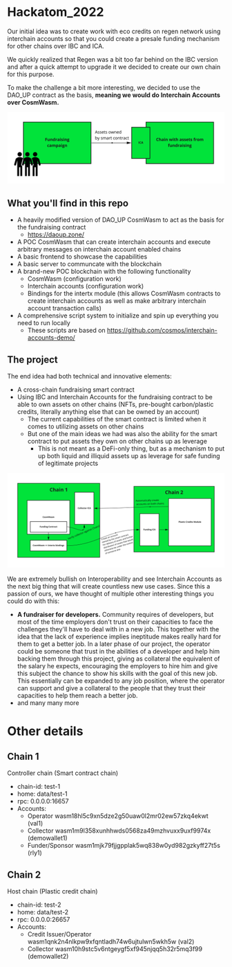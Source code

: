 # Hackatom_2022

Our initial idea was to create work with eco credits on regen network using interchain accounts so that you could
create a presale funding mechanism for other chains over IBC and ICA.

We quickly realized that Regen was a bit too far behind on the IBC version and after a quick attempt to upgrade it we decided to create our own chain for this purpose.

To make the challenge a bit more interesting, we decided to use the DAO_UP contract as the basis, **meaning we would do Interchain Accounts over CosmWasm.**

![Overview](overview.jpg)

## What you'll find in this repo

- A heavily modified version of DAO_UP CosmWasm to act as the basis for the fundraising contract
  - https://daoup.zone/ 
- A POC CosmWasm that can create interchain accounts and execute arbitrary messages on interchain account enabled chains
- A basic frontend to showcase the capabilities
- A basic server to communcate with the blockchain
- A brand-new POC blockchain with the following functionality
  - CosmWasm (configuration work)
  - Interchain accounts (configuration work)
  - Bindings for the intertx module (this allows CosmWasm contracts to create interchain accounts as well as make arbitrary interchain account transaction calls)
- A comprehensive script system to initialize and spin up everything you need to run locally
  - These scripts are based on https://github.com/cosmos/interchain-accounts-demo/

## The project

The end idea had both technical and innovative elements:
- A cross-chain fundraising smart contract
- Using IBC and Interchain Accounts for the fundraising contract to be able to own assets on other chains (NFTs, pre-bought carbon/plastic credits, literally anything else that can be owned by an account)
  - The current capabilities of the smart contract is limited when it comes to utilizing assets on other chains
  - But one of the main ideas we had was also the ability for the smart contract to put assets they own on other chains up as leverage
    - This is not meant as a DeFi-only thing, but as a mechanism to put up both liquid and illiquid assets up as leverage for safe funding of legitimate projects

![Detailed overview](details.jpg)

We are extremely bullish on Interoperability and see Interchain Accounts as the next big thing that will create
countless new use cases. Since this a passion of ours, we have thought of multiple other interesting things you could do with this:
- **A fundraiser for developers.** Community requires of developers, but most of the time employers don't trust on their capacities to face the challenges they'll have to deal with in a new job. This together with the idea that the lack of experience implies ineptitude makes really hard for them to get a better job. In a later phase of our project, the operator could be someone that trust in the abilities of a developer and help him backing them through this project, giving as collateral the equivalent of the salary he expects, encouraging the employers to hire him and give this subject the chance to show his skills with the goal of this new job. This essentially can be expanded to any job position, where the operator can support and give a collateral to the people that they trust their capacities to help them reach a better job.
- and many many more

# Other details

## Chain 1
Controller chain (Smart contract chain)
- chain-id: test-1
- home: data/test-1
- rpc: 0.0.0.0:16657
- Accounts:
  - Operator wasm18hl5c9xn5dze2g50uaw0l2mr02ew57zkq4ekwt (val1)
  - Collector wasm1m9l358xunhhwds0568za49mzhvuxx9uxf9974x (demowallet1)
  - Funder/Sponsor wasm1mjk79fjjgpplak5wq838w0yd982gzkyff27t5s (rly1)

## Chain 2
Host chain (Plastic credit chain)
- chain-id: test-2
- home: data/test-2
- rpc: 0.0.0.0:26657
- Accounts:
  - Credit Issuer/Operator wasm1qnk2n4nlkpw9xfqntladh74w6ujtulwn5wkh5w (val2)
  - Collector wasm10h9stc5v6ntgeygf5xf945njqq5h32r5mq3f99 (demowallet2)
